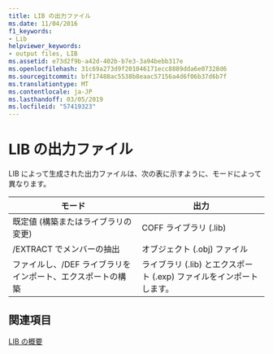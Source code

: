 ```yaml
---
title: LIB の出力ファイル
ms.date: 11/04/2016
f1_keywords:
- Lib
helpviewer_keywords:
- output files, LIB
ms.assetid: e73d2f9b-a42d-402b-b7e3-3a94bebb317e
ms.openlocfilehash: 31c69a273d9f201046171ecc8889dda6e07328d6
ms.sourcegitcommit: bff17488ac5538b8eaac57156a4d6f06b37d6b7f
ms.translationtype: MT
ms.contentlocale: ja-JP
ms.lasthandoff: 03/05/2019
ms.locfileid: "57419323"
---
```

# <a name="lib-output-files"></a>LIB の出力ファイル

LIB によって生成された出力ファイルは、次の表に示すように、モードによって異なります。

|モード|出力|
|----------|------------|
|既定値 (構築またはライブラリの変更)|COFF ライブラリ (.lib)|
|/EXTRACT でメンバーの抽出|オブジェクト (.obj) ファイル|
|ファイルし、/DEF ライブラリをインポート、エクスポートの構築|ライブラリ (.lib) とエクスポート (.exp) ファイルをインポートします。|

## <a name="see-also"></a>関連項目

[LIB の概要](../../build/reference/overview-of-lib.md)
